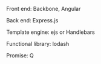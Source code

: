 Front end: Backbone, Angular

Back end: Express.js

Template engine: ejs or Handlebars

Functional library: lodash

Promise: Q

